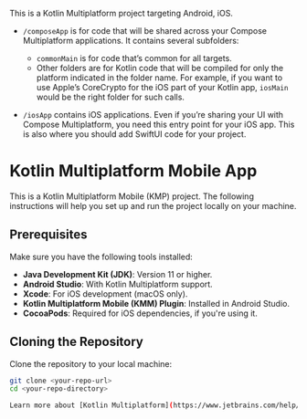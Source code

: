 This is a Kotlin Multiplatform project targeting Android, iOS.

* `/composeApp` is for code that will be shared across your Compose Multiplatform applications.
  It contains several subfolders:
  - `commonMain` is for code that’s common for all targets.
  - Other folders are for Kotlin code that will be compiled for only the platform indicated in the folder name.
    For example, if you want to use Apple’s CoreCrypto for the iOS part of your Kotlin app,
    `iosMain` would be the right folder for such calls.

* `/iosApp` contains iOS applications. Even if you’re sharing your UI with Compose Multiplatform, 
  you need this entry point for your iOS app. This is also where you should add SwiftUI code for your project.


# Kotlin Multiplatform Mobile App

This is a Kotlin Multiplatform Mobile (KMP) project. The following instructions will help you set up and run the project locally on your machine.

## Prerequisites

Make sure you have the following tools installed:

- **Java Development Kit (JDK)**: Version 11 or higher.
- **Android Studio**: With Kotlin Multiplatform support.
- **Xcode**: For iOS development (macOS only).
- **Kotlin Multiplatform Mobile (KMM) Plugin**: Installed in Android Studio.
- **CocoaPods**: Required for iOS dependencies, if you're using it.

## Cloning the Repository

Clone the repository to your local machine:

```bash
git clone <your-repo-url>
cd <your-repo-directory>

Learn more about [Kotlin Multiplatform](https://www.jetbrains.com/help/kotlin-multiplatform-dev/get-started.html)…